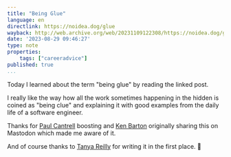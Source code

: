```yaml
---
title: "Being Glue"
language: en
directlink: https://noidea.dog/glue
wayback: http://web.archive.org/web/20231109122308/https://noidea.dog/glue
date: '2023-08-29 09:46:27'
type: note
properties:
    tags: ["careeradvice"]
published: true
...
```

Today I learned about the term "being glue" by reading the linked post.

I really like the way how all the work sometimes happening in the hidden is coined as "being clue" and explaining it with good examples from the daily life of a software engineer.

Thanks for [Paul Cantrell](https://www.linkedin.com/in/ACoAAAAAmYkBGUuJ7ODBFw3PPBH0VOHhX86hl54) boosting and [Ken Barton](https://lnkd.in/eJTMP3Af) originally sharing this on Mastodon which made me aware of it.

And of course thanks to [Tanya Reilly](https://www.linkedin.com/in/ACoAAA3cYpABGtBBrpKOntFYq_MoaAd22D7yt6A) for writing it in the first place. 🙏

